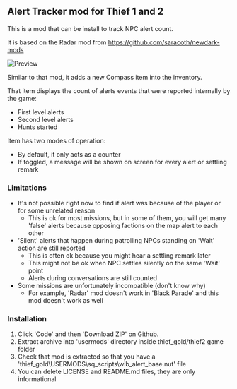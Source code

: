 ## Alert Tracker mod for Thief 1 and 2

This is a mod that can be install to track NPC alert count.

It is based on the Radar mod from https://github.com/saracoth/newdark-mods

![Preview](https://github.com/WheretIB/t2mod_alert/assets/7524683/c3a957ac-4c68-464d-8d65-1b734fa36048)

Similar to that mod, it adds a new Compass item into the inventory.

That item displays the count of alerts events that were reported internally by the game:
* First level alerts
* Second level alerts
* Hunts started

Item has two modes of operation:
* By default, it only acts as a counter
* If toggled, a message will be shown on screen for every alert or settling remark

### Limitations

* It's not possible right now to find if alert was because of the player or for some unrelated reason
  * This is ok for most missions, but in some of them, you will get many 'false' alerts because opposing factions on the map alert to each other
* 'Silent' alerts that happen during patrolling NPCs standing on 'Wait' action are still reported
  * This is often ok because you might hear a settling remark later
  * This might not be ok when NPC settles silently on the same 'Wait' point
  * Alerts during conversations are still counted
* Some missions are unfortunately incompatible (don't know why)
  * For example, 'Radar' mod doesn't work in 'Black Parade' and this mod doesn't work as well

### Installation

1. Click 'Code' and then 'Download ZIP' on Github.
2. Extract archive into 'usermods' directory inside thief_gold/thief2 game folder
3. Check that mod is extracted so that you have a 'thief_gold\USERMODS\sq_scripts\wib_alert_base.nut' file
4. You can delete LICENSE and README.md files, they are only informational

